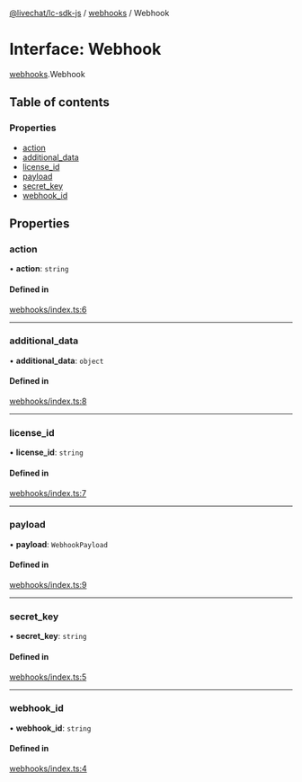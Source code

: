 [@livechat/lc-sdk-js](../README.md) / [webhooks](../modules/webhooks.md) / Webhook

# Interface: Webhook

[webhooks](../modules/webhooks.md).Webhook

## Table of contents

### Properties

- [action](webhooks.Webhook.md#action)
- [additional\_data](webhooks.Webhook.md#additional_data)
- [license\_id](webhooks.Webhook.md#license_id)
- [payload](webhooks.Webhook.md#payload)
- [secret\_key](webhooks.Webhook.md#secret_key)
- [webhook\_id](webhooks.Webhook.md#webhook_id)

## Properties

### action

• **action**: `string`

#### Defined in

[webhooks/index.ts:6](https://github.com/livechat/lc-sdk-js/blob/951da85/src/webhooks/index.ts#L6)

___

### additional\_data

• **additional\_data**: `object`

#### Defined in

[webhooks/index.ts:8](https://github.com/livechat/lc-sdk-js/blob/951da85/src/webhooks/index.ts#L8)

___

### license\_id

• **license\_id**: `string`

#### Defined in

[webhooks/index.ts:7](https://github.com/livechat/lc-sdk-js/blob/951da85/src/webhooks/index.ts#L7)

___

### payload

• **payload**: `WebhookPayload`

#### Defined in

[webhooks/index.ts:9](https://github.com/livechat/lc-sdk-js/blob/951da85/src/webhooks/index.ts#L9)

___

### secret\_key

• **secret\_key**: `string`

#### Defined in

[webhooks/index.ts:5](https://github.com/livechat/lc-sdk-js/blob/951da85/src/webhooks/index.ts#L5)

___

### webhook\_id

• **webhook\_id**: `string`

#### Defined in

[webhooks/index.ts:4](https://github.com/livechat/lc-sdk-js/blob/951da85/src/webhooks/index.ts#L4)
